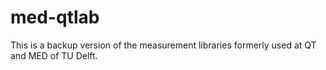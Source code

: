 # med-qtlab

This is a backup version of the measurement libraries formerly used at QT and MED of TU Delft.

